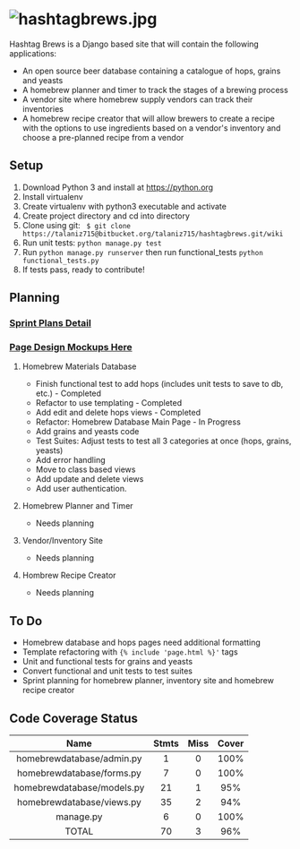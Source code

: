 ![hashtagbrews.jpg](https://bitbucket.org/repo/XyqX5R/images/4021472849-hashtagbrews.jpg)
=============

Hashtag Brews is a Django based site that will contain the following applications:

* An open source beer database containing a catalogue of hops, grains and yeasts
* A homebrew planner and timer to track the stages of a brewing process
* A vendor site where homebrew supply vendors can track their inventories
* A homebrew recipe creator that will allow brewers to create a recipe with the options to use ingredients based on a vendor's inventory and choose a pre-planned recipe from a vendor

## Setup

1. Download Python 3 and install at https://python.org
2. Install virtualenv
3. Create virtualenv with python3 executable and activate
4. Create project directory and cd into directory
5. Clone using git: ``` $ git clone https://talaniz715@bitbucket.org/talaniz715/hashtagbrews.git/wiki```
6. Run unit tests: ```python manage.py test```
7. Run ```python manage.py runserver``` then run functional_tests ```python functional_tests.py```
8. If tests pass, ready to contribute!

## Planning
### [Sprint Plans Detail] ###
[Sprint Plans Detail]: https://bitbucket.org/talaniz715/hashtagbrews/wiki/Sprint%20Planning

### [Page Design Mockups Here] ###
[Page Design Mockups Here]: https://bitbucket.org/talaniz715/hashtagbrews/wiki/Catalogue%20Page%20Designs

1. Homebrew Materials Database
    * Finish functional test to add hops (includes unit tests to save to db, etc.) - Completed
    * Refactor to use templating - Completed
    * Add edit and delete hops views - Completed
    * Refactor: Homebrew Database Main Page - In Progress
    * Add grains and yeasts code
    * Test Suites: Adjust tests to test all 3 categories at once (hops, grains, yeasts)
    * Add error handling
    * Move to class based views
    * Add update and delete views
    * Add user authentication.

2. Homebrew Planner and Timer
    * Needs planning

3. Vendor/Inventory Site
    * Needs planning

4. Hombrew Recipe Creator
    * Needs planning

## To Do
* Homebrew database and hops pages need additional formatting
* Template refactoring with `{% include 'page.html %}'` tags
* Unit and functional tests for grains and yeasts
* Convert functional and unit tests to test suites
* Sprint planning for homebrew planner, inventory site and homebrew recipe creator

## Code Coverage Status


|             Name            | Stmts  |  Miss   | Cover |
|:---------------------------:|:------:|:-------:|:-----:|
|homebrewdatabase/admin.py    |    1   |    0    | 100%  |
|homebrewdatabase/forms.py    |    7   |    0    | 100%  |
|homebrewdatabase/models.py   |   21   |    1    |  95%  |
|homebrewdatabase/views.py    |   35   |    2    |  94%  |
|manage.py                    |    6   |    0    | 100%  |
|TOTAL                        |   70   |    3    |  96%  |
